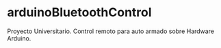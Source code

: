 # arduinoBluetoothControl
Proyecto Universitario. Control remoto para auto armado sobre Hardware Arduino.
